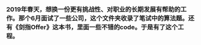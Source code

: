 ### 2019年春天，想换一份更有挑战性、对职业的长期发展有帮助的工作。那个6月面试了一些公司，这个文件夹收录了笔试中的算法题。还有《剑指Offer》这本书，里面一些不错的code。于是有了这个工程。
